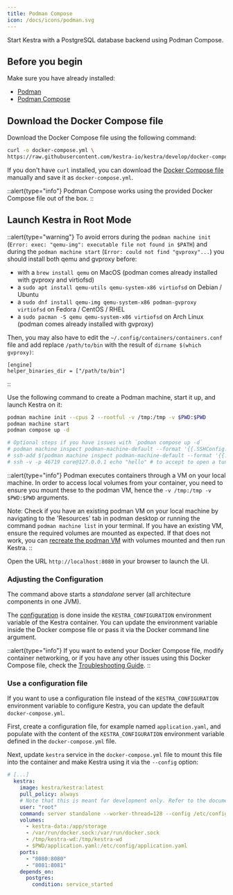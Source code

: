 ```yaml
---
title: Podman Compose
icon: /docs/icons/podman.svg
---
```


Start Kestra with a PostgreSQL database backend using Podman Compose.

## Before you begin

Make sure you have already installed:

- [Podman](https://podman.io/docs/installation)
- [Podman Compose](https://github.com/containers/podman-compose?tab=readme-ov-file#installation)

## Download the Docker Compose file
Download the Docker Compose file using the following command:

```bash
curl -o docker-compose.yml \
https://raw.githubusercontent.com/kestra-io/kestra/develop/docker-compose.yml
```

If you don't have `curl` installed, you can download the [Docker Compose file](https://github.com/kestra-io/kestra/blob/develop/docker-compose.yml) manually and save it as `docker-compose.yml`.

::alert{type="info"}
Podman Compose works using the provided Docker Compose file out of the box.
::

## Launch Kestra in Root Mode

::alert{type="warning"}
To avoid errors during the `podman machine init` (`Error: exec: "qemu-img": executable file not found in $PATH`) and during the `podman machine start` (`Error: could not find "gvproxy"...`) you should install both qemu and gvproxy before:
- with a `brew install qemu` on MacOS (podman comes already installed with gvproxy and virtiofsd)
- a `sudo apt install qemu-utils qemu-system-x86 virtiofsd` on Debian / Ubuntu
- a `sudo dnf install qemu-img qemu-system-x86 podman-gvproxy virtiofsd` on Fedora / CentOS / RHEL
- a `sudo pacman -S qemu qemu-system-x86 virtiofsd` on Arch Linux (podman comes already installed with gvproxy)

Then, you may also have to edit the `~/.config/containers/containers.conf` file and add replace `/path/to/bin` with the result of `dirname $(which gvproxy)`:

```
[engine]
helper_binaries_dir = ["/path/to/bin"]
```
::

Use the following command to create a Podman machine, start it up, and launch Kestra on it:

```bash
podman machine init --cpus 2 --rootful -v /tmp:/tmp -v $PWD:$PWD
podman machine start
podman compose up -d

# Optional steps if you have issues with `podman compose up -d`
# podman machine inspect podman-machine-default --format '{{.SSHConfig.IdentityPath}}'
# ssh-add $(podman machine inspect podman-machine-default --format '{{.SSHConfig.IdentityPath}}')
# ssh -v -p 46719 core@127.0.0.1 echo "hello" # to accept to open a tunnel between podman and localhost
```

::alert{type="info"}
Podman executes containers through a VM on your local machine. In order to access local volumes from your container, you need to ensure you mount these to the podman VM, hence the `-v /tmp:/tmp -v $PWD:$PWD` arguments.

Note: Check if you have an existing podman VM on your local machine by navigating to the 'Resources' tab in podman desktop or running the command `podman machine list` in your terminal. If you have an existing VM, ensure the required volumes are mounted as expected. If that does not work, you can [recreate the podman VM](https://stackoverflow.com/questions/69298356/how-to-mount-a-volume-from-a-local-machine-on-podman) with volumes mounted and then run Kestra.
::

Open the URL `http://localhost:8080` in your browser to launch the UI.

### Adjusting the Configuration

The command above starts a *standalone* server (all architecture components in one JVM).

The [configuration](../configuration/index.md) is done inside the `KESTRA_CONFIGURATION` environment variable of the Kestra container. You can update the environment variable inside the Docker compose file or pass it via the Docker command line argument.

::alert{type="info"}
If you want to extend your Docker Compose file, modify container networking, or if you have any other issues using this Docker Compose file, check the [Troubleshooting Guide](../09.administrator-guide/16.troubleshooting.md).
::

### Use a configuration file

If you want to use a configuration file instead of the `KESTRA_CONFIGURATION` environment variable to configure Kestra, you can update the default `docker-compose.yml`.

First, create a configuration file, for example named `application.yaml`, and populate with the content of the `KESTRA_CONFIGURATION` environment variable defined in the `docker-compose.yml` file.

Next, update `kestra` service in the `docker-compose.yml` file to mount this file into the container and make Kestra using it via the `--config` option:

```yaml
# [...]
  kestra:
    image: kestra/kestra:latest
    pull_policy: always
    # Note that this is meant for development only. Refer to the documentation for production deployments of Kestra which runs without a root user.
    user: "root"
    command: server standalone --worker-thread=128 --config /etc/config/application.yaml
    volumes:
      - kestra-data:/app/storage
      - /var/run/docker.sock:/var/run/docker.sock
      - /tmp/kestra-wd:/tmp/kestra-wd
      - $PWD/application.yaml:/etc/config/application.yaml
    ports:
      - "8080:8080"
      - "8081:8081"
    depends_on:
      postgres:
        condition: service_started
```
